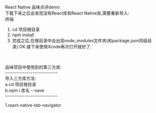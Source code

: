React Native 品味点评demo <br />
下载下来之后会发现没有React库和React Native库,需要重新导入:<br />
终端<br />
1. cd 项目根目录<br />
2. npm install<br />
3. 完成之后,在根目录中会出现node_modules文件夹(和package.json同级目录).OK.接下来使用Xcode再次打开就好了.<br />
<br />
<br />
品味项目中使用到的第三方库:<br />
---------------------------<br />
导入三方库方法:<br />
a.cd 项目根目录<br />
b.npm i 库名 --save<br />
---------------------------<br />

1.react-native-tab-navigator<br />
